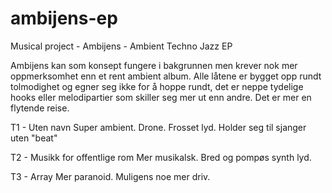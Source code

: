 # ambijens-ep
Musical project - Ambijens - Ambient Techno Jazz EP

Ambijens kan som konsept fungere i bakgrunnen men krever nok mer oppmerksomhet enn et rent ambient album.
Alle låtene er bygget opp rundt tolmodighet og egner seg ikke for å hoppe rundt, det er neppe tydelige hooks eller melodipartier som skiller seg mer ut enn andre. Det er mer en flytende reise.

T1 - Uten navn
Super ambient. Drone. Frosset lyd. Holder seg til sjanger uten "beat"

T2 - Musikk for offentlige rom
Mer musikalsk. Bred og pompøs synth lyd.

T3 - Array
Mer paranoid. Muligens noe mer driv.
